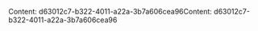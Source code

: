 <span data-ttu-id="1e6c2-101">Content: d63012c7-b322-4011-a22a-3b7a606cea96</span><span class="sxs-lookup"><span data-stu-id="1e6c2-101">Content: d63012c7-b322-4011-a22a-3b7a606cea96</span></span>